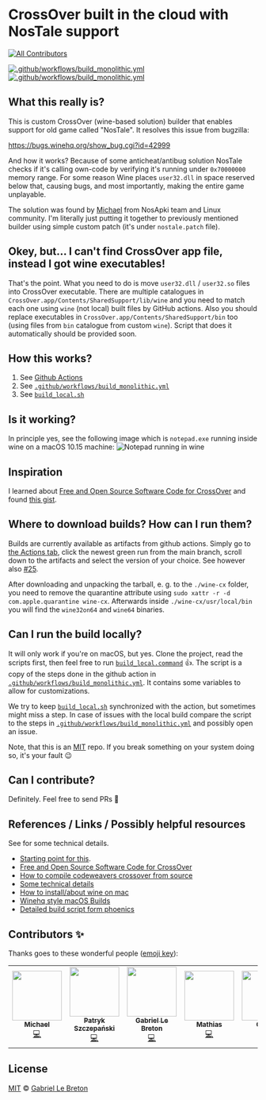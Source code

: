 # CrossOver built in the cloud with NosTale support

<!-- ALL-CONTRIBUTORS-BADGE:START - Do not remove or modify this section -->
[![All Contributors](https://img.shields.io/badge/all_contributors-5-orange.svg?style=flat-square)](#contributors-)
<!-- ALL-CONTRIBUTORS-BADGE:END -->


[![.github/workflows/build_monolithic.yml](https://github.com/GabLeRoux/macos-crossover-cloud-build/workflows/Wine-Crossover-MacOS/badge.svg)](https://github.com/GabLeRoux/macos-crossover-cloud-build/actions)
[![.github/workflows/build_monolithic.yml](https://github.com/GabLeRoux/macos-crossover-cloud-build/workflows/Wine-Crossover-MacOS-local/badge.svg)](https://github.com/GabLeRoux/macos-crossover-cloud-build/actions)


## What this really is?
This is custom CrossOver (wine-based solution) builder that enables support for old game called "NosTale".
It resolves this issue from bugzilla:

https://bugs.winehq.org/show_bug.cgi?id=42999

And how it works? Because of some anticheat/antibug solution NosTale checks if 
it's calling own-code by verifying it's running under `0x70000000` memory range.
For some reason Wine places `user32.dll` in space reserved below that, causing bugs, 
and most importantly, making the entire game unplayable.

The solution was found by [Michael](https://github.com/morsisko) from NosApki team and Linux community.
I'm literally just putting it together to previously mentioned builder using simple custom patch (it's under `nostale.patch` file).

## Okey, but... I can't find CrossOver app file, instead I got wine executables!

That's the point. What you need to do is move `user32.dll` / `user32.so` files into CrossOver executable.
There are multiple catalogues in `CrossOver.app/Contents/SharedSupport/lib/wine` and you need to match each one using `wine` (not local) built files by GitHub actions.
Also you should replace executables in `CrossOver.app/Contents/SharedSupport/bin` too (using files from `bin` catalogue from custom `wine`).
Script that does it automatically should be provided soon.

## How this works?

1. See [Github Actions](https://github.com/features/actions)
2. See [`.github/workflows/build_monolithic.yml`](./.github/workflows/build_monolithic.yml)
3. See [`build_local.sh`](./build_local.sh)

## Is it working?

In principle yes, see the following image which is `notepad.exe` running inside wine on a macOS 10.15 machine:
![Notepad running in wine](doc/wine64_notepad.png)

## Inspiration

I learned about [Free and Open Source Software Code for CrossOver][foss-crossover] and found [this gist][crossover-gist].

## Where to download builds? How can I run them?

Builds are currently available as artifacts from github actions.
Simply go to [the Actions tab](https://github.com/GabLeRoux/macos-crossover-wine-cloud-builder/actions), click the newest green run from the main branch, scroll down to the artifacts and select the version of your choice.
See however also [#25](https://github.com/GabLeRoux/macos-crossover-cloud-build/issues/25).

After downloading and unpacking the tarball, e. g. to the `./wine-cx` folder, you need to remove the quarantine attribute using `sudo xattr -r -d com.apple.quarantine wine-cx`.
Afterwards inside `./wine-cx/usr/local/bin` you will find the `wine32on64` and `wine64` binaries.

## Can I run the build locally?

It will only work if you're on macOS, but yes.
Clone the project, read the scripts first, then feel free to run [`build_local.command`](./build_local.command) 👍.
The script is a copy of the steps done in the github action in [`.github/workflows/build_monolithic.yml`](./.github/workflows/build_monolithic.yml).
It contains some variables to allow for customizations.

We try to keep [`build_local.sh`](./build_local.sh) synchronized with the action, but sometimes might miss a step.
In case of issues with the local build compare the script to the steps in [`.github/workflows/build_monolithic.yml`](./.github/workflows/build_monolithic.yml) and possibly open an issue.

Note, that this is an [MIT](LICENSE.md) repo. If you break something on your system doing so, it's your fault 😉

## Can I contribute?

Definitely. Feel free to send PRs 🚀

## References / Links / Possibly helpful resources
See  for some technical details.
* [Starting point for this][crossover-gist].
* [Free and Open Source Software Code for CrossOver][foss-crossover]
* [How to compile codeweavers crossover from source][alex4386]
* [Some technical details][mails-dec2019]
* [How to install/about wine on mac][wine-on-mac]
* [Winehq style macOS Builds][winehq-style]
* [Detailed build script form phoenics][phoenics-winebuild]

[crossover-gist]: https://gist.github.com/sarimarton/471e9ff8046cc746f6ecb8340f942647
[foss-crossover]: https://www.codeweavers.com/crossover/source
[alex4386]: https://gist.github.com/Alex4386/4cce275760367e9f5e90e2553d655309
[mails-dec2019]: https://www.winehq.org/pipermail/wine-devel/2019-December/156602.html
[wine-on-mac]: https://github.com/Gcenx/wine-on-mac
[winehq-style]: https://github.com/Gcenx/macOS_Wine_builds
[phoenics-winebuild]: https://github.com/PhoenicisOrg/phoenicis-winebuild/blob/cf86dd3c98ba0b8fdbd5f9fc02bc5a4c15587ee9/builders/scripts/builder_darwin_x86on64_wine#L42-L46

## Contributors ✨

Thanks goes to these wonderful people ([emoji key](https://allcontributors.org/docs/en/emoji-key)):

<!-- ALL-CONTRIBUTORS-LIST:START - Do not remove or modify this section -->
<!-- prettier-ignore-start -->
<!-- markdownlint-disable -->
<table>
  <tr>
    <td align="center"><a href="https://github.com/morsisko"><img src="https://avatars.githubusercontent.com/u/11231925?v=4?s=100" width="100px;" alt=""/><br /><sub><b>Michael</b></sub></a><br /><a href="https://github.com/GabLeRoux/macos-crossover-cloud-build/commits?author=morsisko" title="Code">💻</a>
    <td align="center"><a href="https://github.com/PSzczepanski1996"><img src="https://avatars.githubusercontent.com/u/21007545?v=4?s=100" width="100px;" alt=""/><br /><sub><b>Patryk Szczepański</b></sub></a><br /><a href="https://github.com/GabLeRoux/macos-crossover-cloud-build/commits?author=PSzczepanski1996" title="Code">💻</a>
    <td align="center"><a href="https://gableroux.com"><img src="https://avatars.githubusercontent.com/u/1264761?v=4?s=100" width="100px;" alt=""/><br /><sub><b>Gabriel Le Breton</b></sub></a><br /><a href="https://github.com/GabLeRoux/macos-crossover-cloud-build/commits?author=GabLeRoux" title="Code">💻</a></td>
    <td align="center"><a href="https://github.com/dasmy"><img src="https://avatars.githubusercontent.com/u/5322274?v=4?s=100" width="100px;" alt=""/><br /><sub><b>Mathias</b></sub></a><br /><a href="https://github.com/GabLeRoux/macos-crossover-cloud-build/commits?author=dasmy" title="Code">💻</a></td>
        <td align="center"><a href="https://github.com/Gcenx"><img src="https://avatars.githubusercontent.com/u/38226388?v=4?s=100" width="100px;" alt=""/><br /><sub><b>Gcenx</b></sub></a><br /><a href="https://github.com/GabLeRoux/macos-crossover-cloud-build/commits?author=Gcenx" title="Code">💻</a></td>
  </tr>
</table>

<!-- markdownlint-restore -->
<!-- prettier-ignore-end -->

<!-- ALL-CONTRIBUTORS-LIST:END -->

## License

[MIT](LICENSE.md) © [Gabriel Le Breton](https://gableroux.com)
